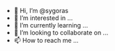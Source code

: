 - 👋 Hi, I’m @sygoras
- 👀 I’m interested in ...
- 🌱 I’m currently learning ...
- 💞️ I’m looking to collaborate on ...
- 📫 How to reach me ...

<!---
sygoras/sygoras is a ✨ special ✨ repository because its `README.md` (this file) appears on your GitHub profile.
You can click the Preview link to take a look at your changes.
--->
